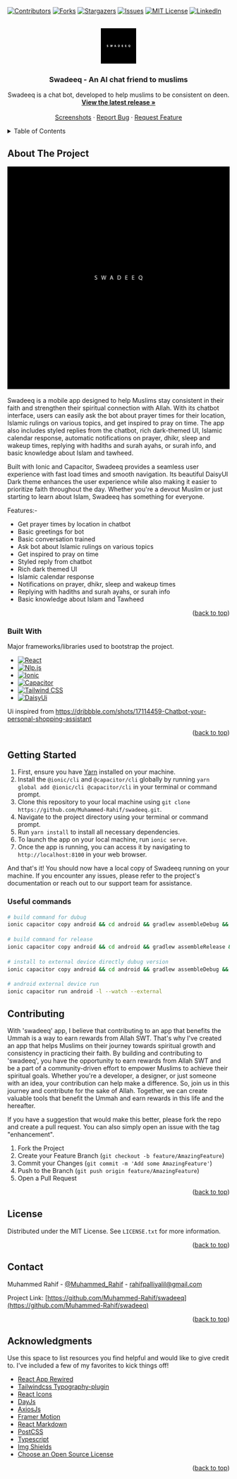 <a name="readme-top"></a>

[![Contributors][contributors-shield]][contributors-url]
[![Forks][forks-shield]][forks-url]
[![Stargazers][stars-shield]][stars-url]
[![Issues][issues-shield]][issues-url]
[![MIT License][license-shield]][license-url]
[![LinkedIn][linkedin-shield]][linkedin-url]

<!-- PROJECT LOGO -->
<br />
<div align="center">
  <a href="https://github.com/Muhammed-Rahif/swadeeq">
    <img src="resources/icon.png" alt="Logo" width="80" height="80">
  </a>

  <h3 align="center">Swadeeq - An AI chat friend to muslims</h3>

  <p align="center">
    Swadeeq is a chat bot, developed to help muslims to be consistent on deen.
    <br />
    <a href="https://github.com/Muhammed-Rahif/swadeeq/releases/"><strong>View the latest release »</strong></a>
    <br />
    <br />
    <a href="https://github.com/Muhammed-Rahif/swadeeq#readme">Screenshots</a>
    ·
    <a href="https://github.com/Muhammed-Rahif/swadeeq/issues/new/choose">Report Bug</a>
    ·
    <a href="https://github.com/Muhammed-Rahif/swadeeq/pulls">Request Feature</a>
  </p>
</div>

<!-- TABLE OF CONTENTS -->
<details>
  <summary>Table of Contents</summary>
  <ol>
    <li>
      <a href="#about-the-project">About The Project</a>
      <ul>
        <li><a href="#built-with">Built With</a></li>
      </ul>
    </li>
    <li>
      <a href="#getting-started">Getting Started</a>
      <ul>
        <li><a href="#useful-commands">Useful commands</a></li>
        <!-- <li><a href="#prerequisites">Prerequisites</a></li>
        <li><a href="#installation">Installation</a></li> -->
      </ul>
    </li>
    <!-- <li><a href="#usage">Usage</a></li>
    <li><a href="#roadmap">Roadmap</a></li> -->
    <li><a href="#contributing">Contributing</a></li>
    <li><a href="#license">License</a></li>
    <li><a href="#contact">Contact</a></li>
    <li><a href="#acknowledgments">Acknowledgments</a></li>
  </ol>
</details>

<!-- ABOUT THE PROJECT -->

## About The Project

[![Product Name Screen Shot][product-screenshot]](https://github.com/Muhammed-Rahif/swadeeq/releases/)

Swadeeq is a mobile app designed to help Muslims stay consistent in their faith and strengthen their spiritual connection with Allah. With its chatbot interface, users can easily ask the bot about prayer times for their location, Islamic rulings on various topics, and get inspired to pray on time. The app also includes styled replies from the chatbot, rich dark-themed UI, Islamic calendar response, automatic notifications on prayer, dhikr, sleep and wakeup times, replying with hadiths and surah ayahs, or surah info, and basic knowledge about Islam and tawheed.

Built with Ionic and Capacitor, Swadeeq provides a seamless user experience with fast load times and smooth navigation. Its beautiful DaisyUI Dark theme enhances the user experience while also making it easier to prioritize faith throughout the day. Whether you're a devout Muslim or just starting to learn about Islam, Swadeeq has something for everyone.

Features:-

- Get prayer times by location in chatbot
- Basic greetings for bot
- Basic conversation trained
- Ask bot about Islamic rulings on various topics
- Get inspired to pray on time
- Styled reply from chatbot
- Rich dark themed UI
- Islamic calendar response
- Notifications on prayer, dhikr, sleep and wakeup times
- Replying with hadiths and surah ayahs, or surah info
- Basic knowledge about Islam and Tawheed

<!-- Use the `BLANK_README.md` to get started. -->

<p align="right">(<a href="#readme-top">back to top</a>)</p>

### Built With

Major frameworks/libraries used to bootstrap the project.

- [![React][react.js]][react-url]
- [![Nlp.js][nlp.js]][nlp.js-url]
- [![Ionic][ionic]][ionic-url]
- [![Capacitor][capacitor]][capacitor-url]
- [![Tailwind CSS][tailwind-css]][tailwind-css-url]
- [![DaisyUi][daisyui]][daisyui-url]

Ui inspired from https://dribbble.com/shots/17114459-Chatbot-your-personal-shopping-assistant

<!-- https://cdn.dribbble.com/users/1147769/screenshots/17114459/media/e6719b6d98776cc75adcfcfb6812277d.png -->

<p align="right">(<a href="#readme-top">back to top</a>)</p>

<!-- GETTING STARTED -->

## Getting Started

1. First, ensure you have [Yarn](https://yarnpkg.com/) installed on your machine.
2. Install the `@ionic/cli` and `@capacitor/cli` globally by running `yarn global add @ionic/cli @capacitor/cli` in your terminal or command prompt.
3. Clone this repository to your local machine using `git clone https://github.com/Muhammed-Rahif/swadeeq.git`.
4. Navigate to the project directory using your terminal or command prompt.
5. Run `yarn install` to install all necessary dependencies.
6. To launch the app on your local machine, run `ionic serve`.
7. Once the app is running, you can access it by navigating to `http://localhost:8100` in your web browser.

And that's it! You should now have a local copy of Swadeeq running on your machine. If you encounter any issues, please refer to the project's documentation or reach out to our support team for assistance.

### Useful commands

```bash
# build command for dubug
ionic capacitor copy android && cd android && gradlew assembleDebug && cd ..

# build command for release
ionic capacitor copy android && cd android && gradlew assembleRelease && cd ..

# install to external device directly dubug version
ionic capacitor copy android && cd android && gradlew assembleDebug && gradlew installDebug && cd ..

# android external device run
ionic capacitor run android -l --watch --external
```

<!-- ## Usage

Use this space to show useful examples of how a project can be used. Additional screenshots, code examples and demos work well in this space. You may also link to more resources.

_For more examples, please refer to the [Documentation](https://example.com)_

<p align="right">(<a href="#readme-top">back to top</a>)</p> -->

<!-- ROADMAP -->

<!-- ## Roadmap

- [x] Add Changelog
- [x] Add back to top links
- [ ] Add Additional Templates w/ Examples
- [ ] Add "components" document to easily copy & paste sections of the readme
- [ ] Multi-language Support
  - [ ] Chinese
  - [ ] Spanish

See the [open issues](https://github.com/Muhammed-Rahif/swadeeq/issues) for a full list of proposed features (and known issues).

<p align="right">(<a href="#readme-top">back to top</a>)</p> -->

<!-- CONTRIBUTING -->

## Contributing

With 'swadeeq' app, I believe that contributing to an app that benefits the Ummah is a way to earn rewards from Allah SWT. That's why I've created an app that helps Muslims on their journey towards spiritual growth and consistency in practicing their faith. By building and contributing to 'swadeeq', you have the opportunity to earn rewards from Allah SWT and be a part of a community-driven effort to empower Muslims to achieve their spiritual goals. Whether you're a developer, a designer, or just someone with an idea, your contribution can help make a difference. So, join us in this journey and contribute for the sake of Allah. Together, we can create valuable tools that benefit the Ummah and earn rewards in this life and the hereafter.

If you have a suggestion that would make this better, please fork the repo and create a pull request. You can also simply open an issue with the tag "enhancement".

1. Fork the Project
2. Create your Feature Branch (`git checkout -b feature/AmazingFeature`)
3. Commit your Changes (`git commit -m 'Add some AmazingFeature'`)
4. Push to the Branch (`git push origin feature/AmazingFeature`)
5. Open a Pull Request

<p align="right">(<a href="#readme-top">back to top</a>)</p>

<!-- LICENSE -->

## License

Distributed under the MIT License. See `LICENSE.txt` for more information.

<p align="right">(<a href="#readme-top">back to top</a>)</p>

<!-- CONTACT -->

## Contact

Muhammed Rahif - [@Muhammed_Rahif](https://twitter.com/Muhammed_Rahif) - rahifpalliyalil@gmail.com

Project Link: [https://github.com/Muhammed-Rahif/swadeeq](https://github.com/Muhammed-Rahif/swadeeq)

<p align="right">(<a href="#readme-top">back to top</a>)</p>

<!-- ACKNOWLEDGMENTS -->

## Acknowledgments

Use this space to list resources you find helpful and would like to give credit to. I've included a few of my favorites to kick things off!

- [React App Rewired](https://github.com/timarney/react-app-rewired)
- [Tailwindcss Typography-plugin](https://tailwindcss.com/docs/typography-plugin)
- [React Icons](https://react-icons.github.io/react-icons/search)
- [DayJs](https://day.js.org/)
- [AxiosJs](https://axios-http.com/docs/intro)
- [Framer Motion](https://www.framer.com/motion/)
- [React Markdown](https://remarkjs.github.io/react-markdown/)
- [PostCSS](https://postcss.org/)
- [Typescript](https://www.typescriptlang.org/)
- [Img Shields](https://shields.io)
- [Choose an Open Source License](https://choosealicense.com)

<p align="right">(<a href="#readme-top">back to top</a>)</p>

<!-- MARKDOWN LINKS & IMAGES -->
<!-- https://www.markdownguide.org/basic-syntax/#reference-style-links -->

[contributors-shield]: https://img.shields.io/github/contributors/Muhammed-Rahif/swadeeq.svg?style=for-the-badge
[contributors-url]: https://github.com/Muhammed-Rahif/swadeeq/graphs/contributors
[forks-shield]: https://img.shields.io/github/forks/Muhammed-Rahif/swadeeq.svg?style=for-the-badge
[forks-url]: https://github.com/Muhammed-Rahif/swadeeq/network/members
[stars-shield]: https://img.shields.io/github/stars/Muhammed-Rahif/swadeeq.svg?style=for-the-badge
[stars-url]: https://github.com/Muhammed-Rahif/swadeeq/stargazers
[issues-shield]: https://img.shields.io/github/issues/Muhammed-Rahif/swadeeq.svg?style=for-the-badge
[issues-url]: https://github.com/Muhammed-Rahif/swadeeq/issues
[license-shield]: https://img.shields.io/github/license/Muhammed-Rahif/swadeeq.svg?style=for-the-badge
[license-url]: https://github.com/Muhammed-Rahif/swadeeq/blob/master/LICENSE.txt
[linkedin-shield]: https://img.shields.io/badge/-LinkedIn-black.svg?style=for-the-badge&logo=linkedin&colorB=555
[linkedin-url]: https://linkedin.com/in/othneildrew
[product-screenshot]: resources/splash.png
[nlp.js]: https://img.shields.io/badge/nlp.js-000000?style=for-the-badge&logoColor=white
[nlp.js-url]: https://github.com/axa-group/nlp.js/
[react.js]: https://img.shields.io/badge/React-20232A?style=for-the-badge&logo=react&logoColor=61DAFB
[react-url]: https://reactjs.org/
[ionic]: https://img.shields.io/badge/Ionic-3880FF?style=for-the-badge&logoColor=white&logo=ionic
[ionic-url]: https://ionic.io/
[capacitor]: https://img.shields.io/badge/Capacitor-119EFF?style=for-the-badge&logoColor=white&logo=capacitor
[capacitor-url]: https://capacitorjs.com/
[daisyui]: https://img.shields.io/badge/DaisyUI-5A0EF8?style=for-the-badge&logoColor=white&logo=daisyui
[daisyui-url]: https://daisyui.com/
[tailwind-css]: https://img.shields.io/badge/Tailwind%20CSS-06B6D4?style=for-the-badge&logo=tailwind-css&logoColor=white
[tailwind-css-url]: https://tailwindcss.com/
[bootstrap.com]: https://img.shields.io/badge/Bootstrap-563D7C?style=for-the-badge&logo=bootstrap&logoColor=white
[bootstrap-url]: https://getbootstrap.com
[jquery.com]: https://img.shields.io/badge/jQuery-0769AD?style=for-the-badge&logo=jquery&logoColor=white
[jquery-url]: https://jquery.com
